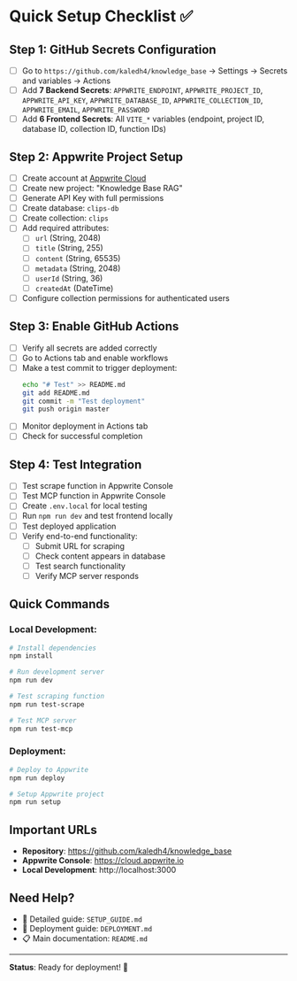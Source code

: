 # Quick Setup Checklist ✅

## Step 1: GitHub Secrets Configuration
- [ ] Go to `https://github.com/kaledh4/knowledge_base` → Settings → Secrets and variables → Actions
- [ ] Add **7 Backend Secrets**: `APPWRITE_ENDPOINT`, `APPWRITE_PROJECT_ID`, `APPWRITE_API_KEY`, `APPWRITE_DATABASE_ID`, `APPWRITE_COLLECTION_ID`, `APPWRITE_EMAIL`, `APPWRITE_PASSWORD`
- [ ] Add **6 Frontend Secrets**: All `VITE_*` variables (endpoint, project ID, database ID, collection ID, function IDs)

## Step 2: Appwrite Project Setup
- [ ] Create account at [Appwrite Cloud](https://cloud.appwrite.io)
- [ ] Create new project: "Knowledge Base RAG"
- [ ] Generate API Key with full permissions
- [ ] Create database: `clips-db`
- [ ] Create collection: `clips`
- [ ] Add required attributes:
  - [ ] `url` (String, 2048)
  - [ ] `title` (String, 255)
  - [ ] `content` (String, 65535)
  - [ ] `metadata` (String, 2048)
  - [ ] `userId` (String, 36)
  - [ ] `createdAt` (DateTime)
- [ ] Configure collection permissions for authenticated users

## Step 3: Enable GitHub Actions
- [ ] Verify all secrets are added correctly
- [ ] Go to Actions tab and enable workflows
- [ ] Make a test commit to trigger deployment:
  ```bash
  echo "# Test" >> README.md
  git add README.md
  git commit -m "Test deployment"
  git push origin master
  ```
- [ ] Monitor deployment in Actions tab
- [ ] Check for successful completion

## Step 4: Test Integration
- [ ] Test scrape function in Appwrite Console
- [ ] Test MCP function in Appwrite Console
- [ ] Create `.env.local` for local testing
- [ ] Run `npm run dev` and test frontend locally
- [ ] Test deployed application
- [ ] Verify end-to-end functionality:
  - [ ] Submit URL for scraping
  - [ ] Check content appears in database
  - [ ] Test search functionality
  - [ ] Verify MCP server responds

## Quick Commands

### Local Development:
```bash
# Install dependencies
npm install

# Run development server
npm run dev

# Test scraping function
npm run test-scrape

# Test MCP server
npm run test-mcp
```

### Deployment:
```bash
# Deploy to Appwrite
npm run deploy

# Setup Appwrite project
npm run setup
```

## Important URLs
- **Repository**: https://github.com/kaledh4/knowledge_base
- **Appwrite Console**: https://cloud.appwrite.io
- **Local Development**: http://localhost:3000

## Need Help?
- 📖 Detailed guide: `SETUP_GUIDE.md`
- 🚀 Deployment guide: `DEPLOYMENT.md`
- 📋 Main documentation: `README.md`

---
**Status**: Ready for deployment! 🚀